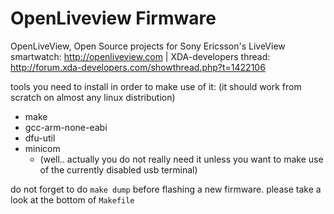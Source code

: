 OpenLiveview Firmware
=====

OpenLiveView, Open Source projects for Sony Ericsson's LiveView smartwatch: http://openliveview.com | XDA-developers thread: http://forum.xda-developers.com/showthread.php?t=1422106

tools you need to install in order to make use of it:
(it should work from scratch on almost any linux distribution)

- make
- gcc-arm-none-eabi
- dfu-util
- minicom
  - (well.. actually you do not really need it unless you want to make use of the currently disabled usb terminal)


do not forget to do `make dump` before flashing a new firmware. please take a look at the bottom of `Makefile`
